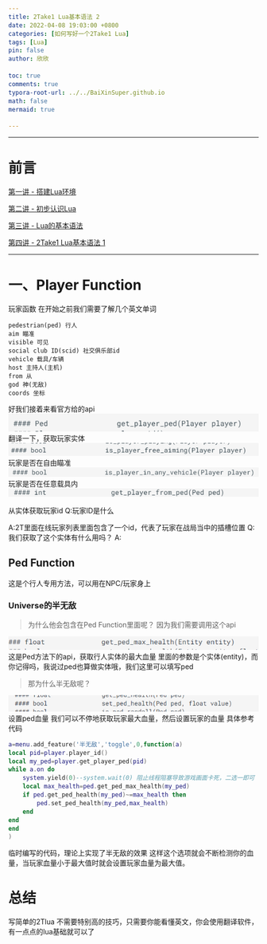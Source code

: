 ```yaml
---
title: 2Take1 Lua基本语法 2
date: 2022-04-08 19:03:00 +0800
categories: [如何写好一个2Take1 Lua]
tags: [Lua]
pin: false
author: 欣欣

toc: true
comments: true
typora-root-url: ../../BaiXinSuper.github.io
math: false
mermaid: true

---
```




---

# 前言

[第一讲 - 搭建Lua环境](https://baixinsuper.github.io/posts/class1/)

[第二讲 - 初步认识Lua](https://baixinsuper.github.io/posts/class2/)

[第三讲 - Lua的基本语法](https://baixinsuper.github.io/posts/class3/)

[第四讲 - 2Take1 Lua基本语法 1](https://baixinsuper.github.io/posts/class4/)

---


# 一、Player Function
玩家函数
在开始之前我们需要了解几个英文单词
```
pedestrian(ped) 行人
aim 瞄准
visible 可见
social club ID(scid) 社交俱乐部id
vehicle 载具/车辆
host 主持人(主机)
from 从
god 神(无敌)
coords 坐标
```
好我们接着来看官方给的api
![605b823ac9e8474487bb24d1c7f3278a](/assets/blog_res/2022-04-08-class5.assets/605b823ac9e8474487bb24d1c7f3278a.png)
翻译一下，获取玩家实体
![cf88b208e1674642889ed5af5f0e3056](/assets/blog_res/2022-04-08-class5.assets/cf88b208e1674642889ed5af5f0e3056.png)
玩家是否在自由瞄准
![7142e30ac8f64fec9a89fef2bc3165d8](/assets/blog_res/2022-04-08-class5.assets/7142e30ac8f64fec9a89fef2bc3165d8.png)
玩家是否在任意载具内
![0044dc1b52ca44abb71762c7ac76b020](/assets/blog_res/2022-04-08-class5.assets/0044dc1b52ca44abb71762c7ac76b020.png)

从实体获取玩家id
Q:玩家ID是什么

A:2T里面在线玩家列表里面包含了一个id，代表了玩家在战局当中的插槽位置
Q:我们获取了这个实体有什么用吗？
A:



## Ped Function
这是个行人专用方法，可以用在NPC/玩家身上
### Universe的半无敌
>为什么他会包含在Ped Function里面呢？
>因为我们需要调用这个api

![aaba003de59449199117c679ab077f04](/assets/blog_res/2022-04-08-class5.assets/aaba003de59449199117c679ab077f04.png)
这是Ped方法下的api，获取行人实体的最大血量
里面的参数是个实体(entity)，而你记得吗，我说过ped也算做实体哦，我们这里可以填写ped

>那为什么半无敌呢？

![9d5acb4498c0439a885ee33f96ccbfab](/assets/blog_res/2022-04-08-class5.assets/9d5acb4498c0439a885ee33f96ccbfab.png)
设置ped血量
我们可以不停地获取玩家最大血量，然后设置玩家的血量
具体参考代码
```lua
a=menu.add_feature('半无敌','toggle',0,function(a)
local pid=player.player_id()
local my_ped=player.get_player_ped(pid)
while a.on do
	system.yield(0)--system.wait(0) 阻止线程阻塞导致游戏画面卡死，二选一即可
	local max_health=ped.get_ped_max_health(my_ped)
	if ped.get_ped_health(my_ped)~=max_health then
		ped.set_ped_health(my_ped,max_health)
	end
end
end
)
```
临时编写的代码，理论上实现了半无敌的效果
这样这个选项就会不断检测你的血量，当玩家血量小于最大值时就会设置玩家血量为最大值。
# 总结
写简单的2Tlua 不需要特别高的技巧，只需要你能看懂英文，你会使用翻译软件，有一点点的lua基础就可以了
